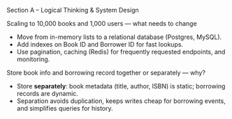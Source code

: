 
Section A – Logical Thinking & System Design

Scaling to 10,000 books and 1,000 users — what needs to change
- Move from in-memory lists to a relational database (Postgres, MySQL).
- Add indexes on Book ID and Borrower ID for fast lookups.
- Use pagination, caching (Redis) for frequently requested endpoints, and monitoring.

Store book info and borrowing record together or separately — why?
- Store **separately**: book metadata (title, author, ISBN) is static; borrowing records are dynamic.
- Separation avoids duplication, keeps writes cheap for borrowing events, and simplifies queries for history.